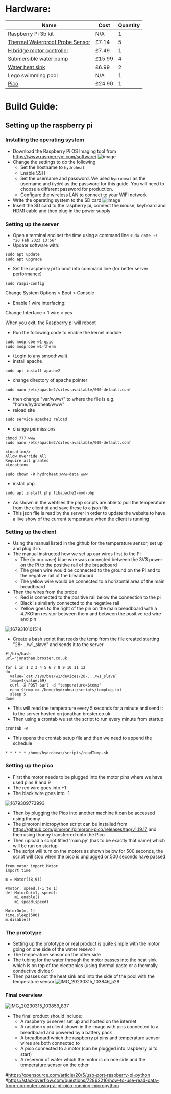 # Hardware:

|Name                                                                                                                               |Cost  |Quantity|
|-----------------------------------------------------------------------------------------------------------------------------------|----  |--------|
|Raspberry Pi 3b kit                                                                                                                |N/A   | 1      |
|[Thermal Waterproof Probe Sensor](https://www.amazon.co.uk/dp/B07KNQJ3D7?psc=1&ref=ppx_yo2ov_dt_b_product_details)                 |£7.14 | 5      |
|[H bridge motor controller](https://www.amazon.co.uk/JZK-Stepper-Stepping-Channel-H-Bridge/dp/B08M8R35MQ/ref=asc_df_B08M8R35MQ/)   |£7.49 | 1      |
|[Submersible water pump](https://www.amazon.co.uk/dp/B0971BGTTG?psc=1&ref=ppx_yo2ov_dt_b_product_details)                          |£15.99| 4      |
|[Water heat sink](https://www.amazon.co.uk/dp/B078MK5GG9?psc=1&ref=ppx_yo2ov_dt_b_product_details)                                 |£6.99 | 2      |
|Lego swimming pool                                                                                                                 |N/A   | 1      |
|[Pico](https://www.amazon.co.uk/Pimoroni-Pico-Explorer-Base/dp/B08YZ7ZKCF/ref=sr_1_1?keywords=pico+explorer&qid=1679314195&sr=8-1) |£24.90| 1      |


# Build Guide:

## Setting up the raspberry pi

### Installing the operating system
- Download the Raspberry Pi OS Imaging tool from https://www.raspberrypi.com/software/
![image](https://user-images.githubusercontent.com/760604/220124480-a7dfc367-48ec-40e8-8bcb-132fd85c7eb8.png)
- Change the settings to do the following
  - Set the hostname to `hydroheat`
  - Enable SSH
  - Set the username and password. We used `hydroheat` as the username and `Hydr0` as the password for this guide. You will need to choose a different password for production.
  - Configure the wireless LAN to connect to your WiFi network
- Write the operating system to the SD card
![image](https://user-images.githubusercontent.com/760604/220125087-68009fcf-b937-47c1-baed-32317451664b.png)
- Insert the SD card to the raspberry pi, connect the mouse, keyboard and HDMI cable and then plug in the power supply

### Setting up the server
- Open a terminal and set the time using a command line `sudo date -s "20 Feb 2023 13:56"`
- Update software with:
```
sudo apt update
sudo apt upgrade
```
- Set the raspberry pi to boot into command line (for better server performance)
```
sudo raspi-config
```
Change System Options > Boot > Console


- Enable 1 wire interfacing:

Change Interface > 1 wire > yes


When you exit, the Raspberry pi will reboot

- Run the following code to enable the kernel module
```
sudo modprobe w1-gpio
sudo modprobe w1-therm
```

- (Login to any smoothwall)
- install apache
```
sudo apt install apache2
```
- change directory of apache pointer
```
sudo nano /etc/apache2/sites-available/000-default.conf
```
- then change "var/www/" to where the file is e.g. "home/hydroheat/www"
- reload site

```
sudo service apache2 reload
```
- change permissions
```
chmod 777 www
sudo nano /etc/apache2/sites-available/000-default.conf

<Location/>
Allow Override All
Require all granted
<Location>

sudo chown -R hydroheat:www-data www
```
- install php
```
sudo apt install php libapache2-mod-php
```

- As shown in the webfiles the php scripts are able to pull the temperature from the client pi and save these to a json file
- This json file is read by the server in order to update the website to have a live show of the current temperature when the client is running

### Setting up the client
- Using the manual listed in the github for the temperature sensor, set up and plug it in.
- The manual instructed how we set up our wires first to the Pi
  - The (in our case) blue wire was connected between the 3V3 power on the Pi to the positive rail of the breadboard
  - The green wire would be connected to the ground on the Pi and to the negative rail of the breadboard
  - The yellow wire would be connected to a horizontal area of the main breadboard
- Then the wires from the probe
  - Red is connected to the positive rail below the connection to the pi
  - Black is similarly connected to the negative rail
  - Yellow goes to the right of the pin on the main breadboard with a 4.7KOhm resistor between them and between the positive red wire and pin

![1679310101514](https://user-images.githubusercontent.com/99484954/226321406-028f1dbb-6145-4c02-82df-71afdcc41945.jpg)


- Create a bash script that reads the temp from the file created starting "28-.../w1_slave" and sends it to the server
```
#!/bin/bash
url='jonathan.broster.co.uk'

for i in 1 2 3 4 5 6 7 8 9 10 11 12
do
  value=`cat /sys/bus/w1/devices/28-.../w1_slave`
  temp=${value:69}
  curl -X POST $url -d "temperature=$temp"
  echo $temp >> /home/hydroheat/scripts/tempLog.txt
  sleep 5
done
```
- This will read the temperature every 5 seconds for a minute and send it to the server hosted on jonathan.broster.co.uk
- Then using a crontab we set the script to run every minute from startup
```
crontab -e
```
- This opens the crontab setup file and then we need to append the schedule
```
* * * * * /home/hydroheat/scripts/readTemp.sh
```

### Setting up the pico
- First the motor needs to be plugged into the motor pins where we have used pins 8 and 9
- The red wire goes into +1
- The black wire goes into -1

![1679309773993](https://user-images.githubusercontent.com/99484954/226320136-579a539c-d181-41f3-9ed3-c2f856e37cd3.jpg)

- Then by plugging the Pico into another machine it can be accessed using thonny
- The pimoroni micropython script can be installed from https://github.com/pimoroni/pimoroni-pico/releases/tag/v1.19.17 and then using thonny transferred onto the Pico
- Then upload a script titled 'main.py' (has to be exactly that name) which will be run on startup
- The script will turn on the motors as shown below for 500 seconds, the script will stop when the pico is unplugged or 500 seconds have passed

```
from motor import Motor
import time

m = Motor((8,9))

#motor, speed,(-1 to 1)
def MotorOn(m1, speed):
    m1.enable()
    m1.speed(speed)

MotorOn(m, 1)
time.sleep(500)
m.disable()
```
### The prototype
- Setting up the prototype or real product is quite simple with the motor going on one side of the water resevoir
- The temperature sensor on the other side
- The tubing for the water through the motor passes into the heat sink which is on top of the electronics (using thermal paste or a thermally conductive divider)
- Then passes out the heat sink and into the side of the pool with the temperature sensor
![IMG_20230315_103846_528](https://user-images.githubusercontent.com/99484954/226316971-d55efad8-be32-41f8-8474-9c25e23a30d1.jpg)

### Final overview
![IMG_20230315_103859_837](https://user-images.githubusercontent.com/99484954/226317004-e5064fe9-f72d-47cc-aa9b-ac1ab835709e.jpg)
- The final product should include:
  - A raspberry pi server set up and hosted on the internet
  - A raspberry pi client shown in the image with pins connected to a breadboard and powered by a battery pack
  - A breadboard which the raspberry pi pins and temperature sensor wires are both connected to
  - A pico connected to a motor (can be plugged into raspberry pi to start)
  - A reservoir of water which the motor is on one side and the temperature sensor on the other

#https://opensource.com/article/20/5/usb-port-raspberry-pi-python
#https://stackoverflow.com/questions/72862216/how-to-use-read-data-from-computer-using-a-pi-pico-running-micropython





